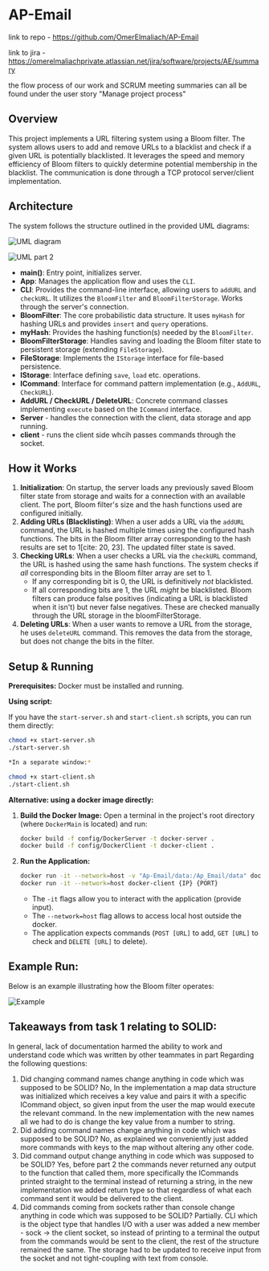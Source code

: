 # AP-Email
link to repo - 
https://github.com/OmerElmaliach/AP-Email

link to jira -
https://omerelmaliachprivate.atlassian.net/jira/software/projects/AE/summary

the flow process of our work and SCRUM meeting summaries can all be found under the user story "Manage project process"

## Overview

This project implements a URL filtering system using a Bloom filter. The system allows users to add and remove URLs to a blacklist and check if a given URL is potentially blacklisted. It leverages the speed and memory efficiency of Bloom filters to quickly determine potential membership in the blacklist. The communication is done through a TCP protocol server/client implementation.

## Architecture

The system follows the structure outlined in the provided UML diagrams:

![UML diagram](https://github.com/user-attachments/assets/1245ecc6-7f5c-4943-bf17-f817982fa043)

![UML part 2](https://github.com/user-attachments/assets/7f11e4fe-d166-46b0-bbdb-5e4d2a9c9387)


* **main()**: Entry point, initializes server.
* **App**: Manages the application flow and uses the `CLI`.
* **CLI**: Provides the command-line interface, allowing users to `addURL` and `checkURL`. It utilizes the `BloomFilter` and `BloomFilterStorage`. Works through the server's connection.
* **BloomFilter**: The core probabilistic data structure. It uses `myHash` for hashing URLs and provides `insert` and `query` operations.
* **myHash**: Provides the hashing function(s) needed by the `BloomFilter`.
* **BloomFilterStorage**: Handles saving and loading the Bloom filter state to persistent storage (extending `FileStorage`).
* **FileStorage**: Implements the `IStorage` interface for file-based persistence.
* **IStorage**: Interface defining `save`, `load` etc. operations.
* **ICommand**: Interface for command pattern implementation (e.g., `AddURL`, `CheckURL`).
* **AddURL / CheckURL / DeleteURL**: Concrete command classes implementing `execute` based on the `ICommand` interface.
* **Server** - handles the connection with the client, data storage and app running.
* **client** - runs the client side whcih passes commands through the socket.

## How it Works

1.  **Initialization**: On startup, the server loads any previously saved Bloom filter state from storage and waits for a connection with an available client. The port, Bloom filter's size and the hash functions used are configured initially.
2.  **Adding URLs (Blacklisting)**: When a user adds a URL via the `addURL` command, the URL is hashed multiple times using the configured hash functions. The bits in the Bloom filter array corresponding to the hash results are set to 1[cite: 20, 23]. The updated filter state is saved.
3.  **Checking URLs**: When a user checks a URL via the `checkURL` command, the URL is hashed using the same hash functions. The system checks if *all* corresponding bits in the Bloom filter array are set to 1.
    * If any corresponding bit is 0, the URL is definitively *not* blacklisted.
    * If all corresponding bits are 1, the URL *might* be blacklisted. Bloom filters can produce false positives (indicating a URL is blacklisted when it isn't) but never false negatives. These are checked manually through the URL storage in the bloomFilterStorage.
4. **Deleting URLs**: When a user wants to remove a URL from the storage, he uses `deleteURL` command. This removes the data from the storage, but does not change the bits in the filter.

## Setup & Running

**Prerequisites:** Docker must be installed and running.

**Using script:**

If you have the `start-server.sh` and `start-client.sh` scripts, you can run them directly:

```bash
chmod +x start-server.sh
./start-server.sh

*In a separate window:*

chmod +x start-client.sh
./start-client.sh
```
**Alternative: using a docker image directly:**
1.  **Build the Docker Image:**
    Open a terminal in the project's root directory (where `DockerMain` is located) and run:
    ```bash
    docker build -f config/DockerServer -t docker-server .
    docker build -f config/DockerClient -t docker-client .
    ```

2.  **Run the Application:**
    ```bash
    docker run -it --network=host -v "Ap-Email/data:/Ap_Email/data" docker-server {PORT} {BLOOM FILTER INPUT (example 8 2 1)}
    docker run -it --network=host docker-client {IP} {PORT}
    ```
    * The `-it` flags allow you to interact with the application (provide input).
    * The `--network=host` flag allows to access local host outside the docker.
    * The application expects commands (`POST [URL]` to add, `GET [URL]` to check and `DELETE [URL]` to delete).

## Example Run:


Below is an example illustrating how the Bloom filter operates:


![Example](https://github.com/user-attachments/assets/ee2add73-5fee-4d03-8d21-4988a0df9f2b)


## Takeaways from task 1 relating to SOLID:
In general, lack of documentation harmed the ability to work and understand code which was written by other teammates in part Regarding the following questions:
1. Did changing command names change anything in code which was supposed to be SOLID? No, In the implementation a map data structure was initialized which receives a key value and pairs it with a specific ICommand object, so given input from the user the map would execute the relevant command.
In the new implementation with the new names all we had to do is change the key value from a number to string.
2. Did adding command names change anything in code which was supposed to be SOLID? No, as explained we conveniently just added more commands with keys to the map without altering any other code.
3. Did command output change anything in code which was supposed to be SOLID? Yes, before part 2 the commands never returned any output to the function that called them, more specifically the ICommands printed straight to the terminal instead of returning a string, in the new implementation we added return type so that regardless of what each command sent it would be delivered to the client.
4. Did commands coming from sockets rather than console change anything in code which was supposed to be SOLID? Partially. CLI which is the object type that handles I/O with a user was added a new member - sock -> the client socket, so instead of printing to a terminal the output from the commands would be sent to the client, the rest of the structure remained the same. The storage had to be updated to receive input from the socket and not tight-coupling with text from console.
